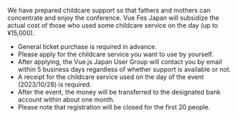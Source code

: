 We have prepared childcare support so that fathers and mothers can concentrate and enjoy the conference. Vue Fes Japan will subsidize the actual cost of those who used some childcare service on the day (up to ¥15,000).

- General ticket purchase is required in advance.
- Please apply for the childcare service you want to use by yourself.
- After applying, the Vue.js Japan User Group will contact you by email within 5 business days regardless of whether support is available or not.
- A receipt for the childcare service used on the day of the event (2023/10/28) is required.
- After the event, the money will be transferred to the designated bank account within about one month.
- Please note that registration will be closed for the first 20 people.
